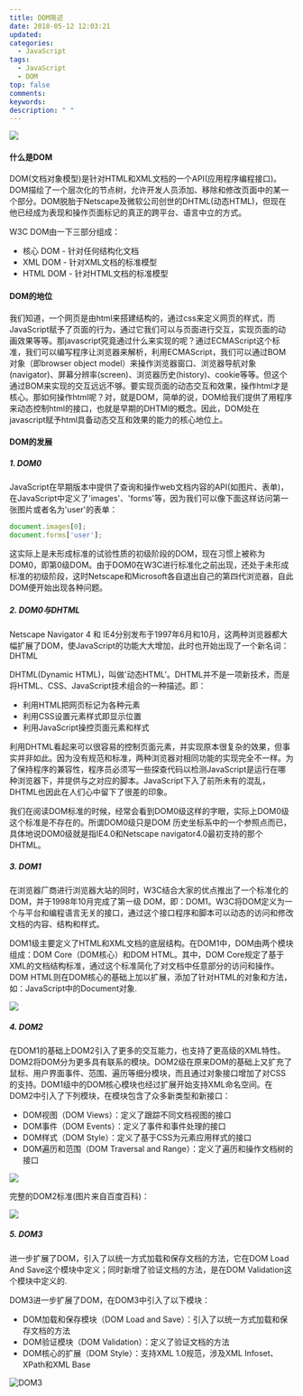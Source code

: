 ```yaml
---
title: DOM简述
date: 2018-05-12 12:03:21
updated:
categories:
  - JavaScript
tags:
  - JavaScript
  - DOM
top: false
comments:
keywords:
description: " "
---
```


![](https://ws1.sinaimg.cn/large/006eYMu7ly1fu9mcf8r8uj30eo0b7dgf.jpg)

#### 什么是DOM

DOM(文档对象模型)是针对HTML和XML文档的一个API(应用程序编程接口)。DOM描绘了一个层次化的节点树，允许开发人员添加、移除和修改页面中的某一个部分。DOM脱胎于Netscape及微软公司创世的DHTML(动态HTML)，但现在他已经成为表现和操作页面标记的真正的跨平台、语言中立的方式。

W3C DOM由一下三部分组成：

+ 核心 DOM - 针对任何结构化文档
+ XML DOM - 针对XML文档的标准模型
+ HTML DOM - 针对HTML文档的标准模型

#### DOM的地位

我们知道，一个网页是由html来搭建结构的，通过css来定义网页的样式，而JavaScript赋予了页面的行为，通过它我们可以与页面进行交互，实现页面的动画效果等等。那javascript究竟通过什么来实现的呢？通过ECMAScript这个标准，我们可以编写程序让浏览器来解析，利用ECMAScript，我们可以通过BOM对象（即browser object model）来操作浏览器窗口、浏览器导航对象(navigator)、屏幕分辨率(screen)、浏览器历史(history)、cookie等等。但这个通过BOM来实现的交互远远不够。要实现页面的动态交互和效果，操作html才是核心。那如何操作html呢？对，就是DOM，简单的说，DOM给我们提供了用程序来动态控制html的接口，也就是早期的DHTMl的概念。因此，DOM处在javascript赋予html具备动态交互和效果的能力的核心地位上。

#### DOM的发展

##### 1. DOM0

JavaScript在早期版本中提供了查询和操作web文档内容的API(如图片、表单)，在JavaScript中定义了'images'、'forms'等，因为我们可以像下面这样访问第一张图片或者名为'user'的表单：

```js
document.images[0];
document.forms['user'];
```

这实际上是未形成标准的试验性质的初级阶段的DOM，现在习惯上被称为DOM0，即第0级DOM。由于DOM0在W3C进行标准化之前出现，还处于未形成标准的初级阶段，这时Netscape和Microsoft各自退出自己的第四代浏览器，自此DOM便开始出现各种问题。

##### 2. DOM0与DHTML

Netscape Navigator 4 和 IE4分别发布于1997年6月和10月，这两种浏览器都大幅扩展了DOM，使JavaScript的功能大大增加，此时也开始出现了一个新名词：DHTML

DHTML(Dynamic HTML)，叫做'动态HTML'。DHTML并不是一项新技术，而是将HTML、CSS、JavaScript技术组合的一种描述。即：

+ 利用HTML把网页标记为各种元素
+ 利用CSS设置元素样式即显示位置
+ 利用JavaScript操控页面元素和样式

利用DHTML看起来可以很容易的控制页面元素，并实现原本很复杂的效果，但事实并非如此。因为没有规范和标准，两种浏览器对相同功能的实现完全不一样。为了保持程序的兼容性，程序员必须写一些探查代码以检测JavaScript是运行在哪种浏览器下，并提供与之对应的脚本。JavaScript下入了前所未有的混乱，DHTML也因此在人们心中留下了很差的印象。

我们在阅读DOM标准的时候，经常会看到DOM0级这样的字眼，实际上DOM0级这个标准是不存在的。所谓DOM0级只是DOM
历史坐标系中的一个参照点而已，具体地说DOM0级就是指IE4.0和Netscape navigator4.0最初支持的那个DHTML。

##### 3. DOM1

在浏览器厂商进行浏览器大站的同时，W3C结合大家的优点推出了一个标准化的DOM，并于1998年10月完成了第一级 DOM，即：DOM1。W3C将DOM定义为一个与平台和编程语言无关的接口，通过这个接口程序和脚本可以动态的访问和修改文档的内容、结构和样式。

DOM1级主要定义了HTML和XML文档的底层结构。在DOM1中，DOM由两个模块组成：DOM Core（DOM核心）和DOM HTML。其中，DOM Core规定了基于XML的文档结构标准，通过这个标准简化了对文档中任意部分的访问和操作。DOM HTML则在DOM核心的基础上加以扩展，添加了针对HTML的对象和方法，如：JavaScript中的Document对象.

![](https://ws1.sinaimg.cn/large/006eYMu7ly1fpy1w90nqjj30j60ajta7.jpg)

##### 4. DOM2

在DOM1的基础上DOM2引入了更多的交互能力，也支持了更高级的XML特性。DOM2将DOM分为更多具有联系的模块。DOM2级在原来DOM的基础上又扩充了鼠标、用户界面事件、范围、遍历等细分模块，而且通过对象接口增加了对CSS的支持。DOM1级中的DOM核心模块也经过扩展开始支持XML命名空间。在DOM2中引入了下列模块，在模块包含了众多新类型和新接口：

- DOM视图（DOM Views）：定义了跟踪不同文档视图的接口
- DOM事件（DOM Events）：定义了事件和事件处理的接口
- DOM样式（DOM Style）：定义了基于CSS为元素应用样式的接口
- DOM遍历和范围（DOM Traversal and Range）：定义了遍历和操作文档树的接口

![](https://ws1.sinaimg.cn/large/006eYMu7ly1fpy1xnhsd4j30j60elwhc.jpg)

完整的DOM2标准(图片来自百度百科)：

![](https://ws1.sinaimg.cn/large/006eYMu7ly1fpy1yfd410j30hs0c80ts.jpg)

##### 5. DOM3
进一步扩展了DOM，引入了以统一方式加载和保存文档的方法，它在DOM Load And Save这个模块中定义；同时新增了验证文档的方法，是在DOM Validation这个模块中定义的.

DOM3进一步扩展了DOM，在DOM3中引入了以下模块：

- DOM加载和保存模块（DOM Load and Save）：引入了以统一方式加载和保存文档的方法
- DOM验证模块（DOM Validation）：定义了验证文档的方法
- DOM核心的扩展（DOM Style）：支持XML 1.0规范，涉及XML Infoset、XPath和XML Base

![DOM3](https://ws1.sinaimg.cn/large/006eYMu7ly1fpy1zk1g5cj30j60cw766.jpg)